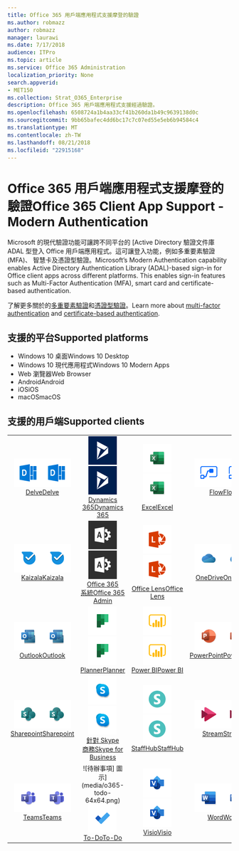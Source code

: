 ```yaml
---
title: Office 365 用戶端應用程式支援摩登的驗證
ms.author: robmazz
author: robmazz
manager: laurawi
ms.date: 7/17/2018
audience: ITPro
ms.topic: article
ms.service: Office 365 Administration
localization_priority: None
search.appverid:
- MET150
ms.collection: Strat_O365_Enterprise
description: Office 365 用戶端應用程式支援經過驗證。
ms.openlocfilehash: 6508724a1b4aa33cf41b260da1b49c9639138d0c
ms.sourcegitcommit: 9bb65bafec4dd6bc17c7c07ed55e5eb6b94584c4
ms.translationtype: MT
ms.contentlocale: zh-TW
ms.lasthandoff: 08/21/2018
ms.locfileid: "22915168"
---
```

# <a name="office-365-client-app-support---modern-authentication"></a><span data-ttu-id="2a102-103">Office 365 用戶端應用程式支援摩登的驗證</span><span class="sxs-lookup"><span data-stu-id="2a102-103">Office 365 Client App Support - Modern Authentication</span></span>

<span data-ttu-id="2a102-p101">Microsoft 的現代驗證功能可讓跨不同平台的 [Active Directory 驗證文件庫 ADAL 型登入 Office 用戶端應用程式。這可讓登入功能，例如多重要素驗證 (MFA)、 智慧卡及憑證型驗證。</span><span class="sxs-lookup"><span data-stu-id="2a102-p101">Microsoft’s Modern Authentication capability enables Active Directory Authentication Library (ADAL)-based sign-in for Office client apps across different platforms. This enables sign-in features such as Multi-Factor Authentication (MFA), smart card and certificate-based authentication.</span></span>

<span data-ttu-id="2a102-106">了解更多關於的[多重要素驗證](https://docs.microsoft.com/azure/active-directory/authentication/multi-factor-authentication)和[憑證型驗證](https://docs.microsoft.com/azure/active-directory/active-directory-certificate-based-authentication-get-started)。</span><span class="sxs-lookup"><span data-stu-id="2a102-106">Learn more about [multi-factor authentication](https://docs.microsoft.com/azure/active-directory/authentication/multi-factor-authentication) and [certificate-based authentication](https://docs.microsoft.com/azure/active-directory/active-directory-certificate-based-authentication-get-started).</span></span>

## <a name="supported-platforms"></a><span data-ttu-id="2a102-107">支援的平台</span><span class="sxs-lookup"><span data-stu-id="2a102-107">Supported platforms</span></span>

 - <span data-ttu-id="2a102-108">Windows 10 桌面</span><span class="sxs-lookup"><span data-stu-id="2a102-108">Windows 10 Desktop</span></span>
 - <span data-ttu-id="2a102-109">Windows 10 現代應用程式</span><span class="sxs-lookup"><span data-stu-id="2a102-109">Windows 10 Modern Apps</span></span>
 - <span data-ttu-id="2a102-110">Web 瀏覽器</span><span class="sxs-lookup"><span data-stu-id="2a102-110">Web Browser</span></span>
 - <span data-ttu-id="2a102-111">Android</span><span class="sxs-lookup"><span data-stu-id="2a102-111">Android</span></span>
 - <span data-ttu-id="2a102-112">iOS</span><span class="sxs-lookup"><span data-stu-id="2a102-112">iOS</span></span>
 - <span data-ttu-id="2a102-113">macOS</span><span class="sxs-lookup"><span data-stu-id="2a102-113">macOS</span></span>

## <a name="supported-clients"></a><span data-ttu-id="2a102-114">支援的用戶端</span><span class="sxs-lookup"><span data-stu-id="2a102-114">Supported clients</span></span>

| | | | | | |
|:---:|:---:|:---:|:---:|:---:|:---:|
| <span data-ttu-id="2a102-115">![探索圖示](media/o365-delve-64x64.png)</span><span class="sxs-lookup"><span data-stu-id="2a102-115">![Delve icon](media/o365-delve-64x64.png)</span></span> <br> [<span data-ttu-id="2a102-116">Delve</span><span class="sxs-lookup"><span data-stu-id="2a102-116">Delve</span></span>](https://products.office.com/business/intelligent-search) | <span data-ttu-id="2a102-117">![Dynamics 365 圖示](media/o365-dynamics365-64x64.png)</span><span class="sxs-lookup"><span data-stu-id="2a102-117">![Dynamics 365 icon](media/o365-dynamics365-64x64.png)</span></span> <br> [<span data-ttu-id="2a102-118">Dynamics 365</span><span class="sxs-lookup"><span data-stu-id="2a102-118">Dynamics 365</span></span>](https://dynamics.microsoft.com) | <span data-ttu-id="2a102-119">![Excel 圖示](media/o365-excel-64x64.png)</span><span class="sxs-lookup"><span data-stu-id="2a102-119">![Excel icon](media/o365-excel-64x64.png)</span></span> <br> [<span data-ttu-id="2a102-120">Excel</span><span class="sxs-lookup"><span data-stu-id="2a102-120">Excel</span></span>](https://products.office.com/excel) | <span data-ttu-id="2a102-121">![流程圖示](media/o365-flow-64x64.png)</span><span class="sxs-lookup"><span data-stu-id="2a102-121">![Flow icon](media/o365-flow-64x64.png)</span></span> <br> [<span data-ttu-id="2a102-122">Flow</span><span class="sxs-lookup"><span data-stu-id="2a102-122">Flow</span></span>](https://flow.microsoft.com) | <span data-ttu-id="2a102-123">![表單圖示](media/o365-forms-64x64.png)</span><span class="sxs-lookup"><span data-stu-id="2a102-123">![Forms icon](media/o365-forms-64x64.png)</span></span> <br> [<span data-ttu-id="2a102-124">Forms</span><span class="sxs-lookup"><span data-stu-id="2a102-124">Forms</span></span>](https://flow.microsoft.com/connectors/shared_microsoftforms/microsoft-forms/) | 
| <span data-ttu-id="2a102-125">![Kaizala 圖示](media/o365-kaizala-64x64.png)</span><span class="sxs-lookup"><span data-stu-id="2a102-125">![Kaizala icon](media/o365-kaizala-64x64.png)</span></span> <br> [<span data-ttu-id="2a102-126">Kaizala</span><span class="sxs-lookup"><span data-stu-id="2a102-126">Kaizala</span></span>](https://products.office.com/en/business/microsoft-kaizala) | <span data-ttu-id="2a102-127">![Office 365 Admin 圖示](media/o365-o365admin-64x64.png)</span><span class="sxs-lookup"><span data-stu-id="2a102-127">![Office 365 Admin icon](media/o365-o365admin-64x64.png)</span></span> <br> [<span data-ttu-id="2a102-128">Office 365<br>系統</span><span class="sxs-lookup"><span data-stu-id="2a102-128">Office 365 <br> Admin</span></span>](https://products.office.com/business/manage-office-365-admin-app) | <span data-ttu-id="2a102-129">![透鏡圖示](media/o365-lens-64x64.png)</span><span class="sxs-lookup"><span data-stu-id="2a102-129">![Lens icon](media/o365-lens-64x64.png)</span></span> <br> [<span data-ttu-id="2a102-130">Office Lens</span><span class="sxs-lookup"><span data-stu-id="2a102-130">Office Lens</span></span>](https://www.microsoft.com/p/office-lens/9wzdncrfj3t8?activetab=pivot%3Aoverviewtab) | <span data-ttu-id="2a102-131">![OneDrive for Business 圖示](media/o365-OneDrive-64x64.png)</span><span class="sxs-lookup"><span data-stu-id="2a102-131">![OneDrive for Business icon](media/o365-OneDrive-64x64.png)</span></span> <br> [<span data-ttu-id="2a102-132">OneDrive</span><span class="sxs-lookup"><span data-stu-id="2a102-132">OneDrive</span></span>](https://products.office.com/onedrive-for-business/online-cloud-storage) | <span data-ttu-id="2a102-133">![OneNote 圖示](media/o365-OneNote-64x64.png)</span><span class="sxs-lookup"><span data-stu-id="2a102-133">![OneNote icon](media/o365-OneNote-64x64.png)</span></span> <br> [<span data-ttu-id="2a102-134">OneNote</span><span class="sxs-lookup"><span data-stu-id="2a102-134">OneNote</span></span>](https://products.office.com/onenote)
| <span data-ttu-id="2a102-135">![Outlook 圖示](media/o365-outlook-64x64.png)</span><span class="sxs-lookup"><span data-stu-id="2a102-135">![Outlook icon](media/o365-outlook-64x64.png)</span></span> <br> [<span data-ttu-id="2a102-136">Outlook</span><span class="sxs-lookup"><span data-stu-id="2a102-136">Outlook</span></span>](https://products.office.com/outlook) | <span data-ttu-id="2a102-137">![規劃圖示](media/o365-planner-64x64.png)</span><span class="sxs-lookup"><span data-stu-id="2a102-137">![Planner icon](media/o365-planner-64x64.png)</span></span> <br> [<span data-ttu-id="2a102-138">Planner</span><span class="sxs-lookup"><span data-stu-id="2a102-138">Planner</span></span>](https://products.office.com/business/task-management-software) | <span data-ttu-id="2a102-139">![PowerBI 圖示](media/o365-powerbi-64x64.png)</span><span class="sxs-lookup"><span data-stu-id="2a102-139">![PowerBI icon](media/o365-powerbi-64x64.png)</span></span> <br> [<span data-ttu-id="2a102-140">Power BI</span><span class="sxs-lookup"><span data-stu-id="2a102-140">Power BI</span></span>](https://powerbi.microsoft.com) | <span data-ttu-id="2a102-141">![PowerPoint 圖示](media/o365-powerpoint-64x64.png)</span><span class="sxs-lookup"><span data-stu-id="2a102-141">![PowerPoint icon](media/o365-powerpoint-64x64.png)</span></span> <br> [<span data-ttu-id="2a102-142">PowerPoint</span><span class="sxs-lookup"><span data-stu-id="2a102-142">PowerPoint</span></span>](https://products.office.com/powerpoint) | <span data-ttu-id="2a102-143">![專案圖示](media/o365-project-64x64.png)</span><span class="sxs-lookup"><span data-stu-id="2a102-143">![Project icon](media/o365-project-64x64.png)</span></span> <br> [<span data-ttu-id="2a102-144">Project</span><span class="sxs-lookup"><span data-stu-id="2a102-144">Project</span></span>](https://products.office.com/project) 
| <span data-ttu-id="2a102-145">![SharePoint 圖示](media/o365-sharepoint-64x64.png)</span><span class="sxs-lookup"><span data-stu-id="2a102-145">![SharePoint icon](media/o365-sharepoint-64x64.png)</span></span> <br> [<span data-ttu-id="2a102-146">Sharepoint</span><span class="sxs-lookup"><span data-stu-id="2a102-146">Sharepoint</span></span>](https://products.office.com/sharepoint) | <span data-ttu-id="2a102-147">![Skype 商務圖示](media/o365-skypeforbusiness-64x64.png)</span><span class="sxs-lookup"><span data-stu-id="2a102-147">![Skype for Business icon](media/o365-skypeforbusiness-64x64.png)</span></span> <br> [<span data-ttu-id="2a102-148">針對 Skype<br>商務</span><span class="sxs-lookup"><span data-stu-id="2a102-148">Skype for <br> Business</span></span>](https://www.skype.com/business/) | <span data-ttu-id="2a102-149">![StaffHub 圖示](media/o365-staffhub-64x64.png)</span><span class="sxs-lookup"><span data-stu-id="2a102-149">![StaffHub icon](media/o365-staffhub-64x64.png)</span></span> <br> [<span data-ttu-id="2a102-150">StaffHub</span><span class="sxs-lookup"><span data-stu-id="2a102-150">StaffHub</span></span>](https://products.office.com/microsoft-staffhub/staff-scheduling-software) | <span data-ttu-id="2a102-151">![資料流圖示](media/o365-stream-64x64.png)</span><span class="sxs-lookup"><span data-stu-id="2a102-151">![Stream icon](media/o365-stream-64x64.png)</span></span> <br> [<span data-ttu-id="2a102-152">Stream</span><span class="sxs-lookup"><span data-stu-id="2a102-152">Stream</span></span>](https://stream.microsoft.com) | <span data-ttu-id="2a102-153">![Sway 圖示](media/o365-sway-64x64.png)</span><span class="sxs-lookup"><span data-stu-id="2a102-153">![Sway icon](media/o365-sway-64x64.png)</span></span> <br> [<span data-ttu-id="2a102-154">Sway</span><span class="sxs-lookup"><span data-stu-id="2a102-154">Sway</span></span>](https://sway.com)
| <span data-ttu-id="2a102-155">![小組圖示](media/o365-teams-64x64.png)</span><span class="sxs-lookup"><span data-stu-id="2a102-155">![Teams icon](media/o365-teams-64x64.png)</span></span> <br> [<span data-ttu-id="2a102-156">Teams</span><span class="sxs-lookup"><span data-stu-id="2a102-156">Teams</span></span>](https://products.office.com/microsoft-teams/group-chat-software) | <span data-ttu-id="2a102-157">![待辦事項] 圖示](media/o365-todo-64x64.png)</span><span class="sxs-lookup"><span data-stu-id="2a102-157">![To-Do icon](media/o365-todo-64x64.png)</span></span> <br> [<span data-ttu-id="2a102-158">To-Do</span><span class="sxs-lookup"><span data-stu-id="2a102-158">To-Do</span></span>](https://todo.microsoft.com) | <span data-ttu-id="2a102-159">![Visio 圖示](media/o365-visio-64x64.png)</span><span class="sxs-lookup"><span data-stu-id="2a102-159">![Visio icon](media/o365-visio-64x64.png)</span></span> <br> [<span data-ttu-id="2a102-160">Visio</span><span class="sxs-lookup"><span data-stu-id="2a102-160">Visio</span></span>](https://products.office.com/visio/flowchart-software) | <span data-ttu-id="2a102-161">![Word 圖示](media/o365-word-64x64.png)</span><span class="sxs-lookup"><span data-stu-id="2a102-161">![Word icon](media/o365-word-64x64.png)</span></span> <br> [<span data-ttu-id="2a102-162">Word</span><span class="sxs-lookup"><span data-stu-id="2a102-162">Word</span></span>](https://products.office.com/word) | <span data-ttu-id="2a102-163">![Yammer 圖示](media/o365-yammer-64x64.png)</span><span class="sxs-lookup"><span data-stu-id="2a102-163">![Yammer icon](media/o365-yammer-64x64.png)</span></span> <br> [<span data-ttu-id="2a102-164">Yammer</span><span class="sxs-lookup"><span data-stu-id="2a102-164">Yammer</span></span>](https://products.office.com/yammer/yammer-overview)